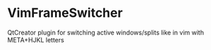 # VimFrameSwitcher
QtCreator plugin for switching active windows/splits like in vim with META+HJKL letters
